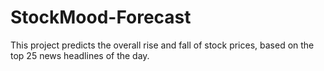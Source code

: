 # StockMood-Forecast
This project predicts the overall rise and fall of stock prices, based on the top 25 news headlines of the day.

